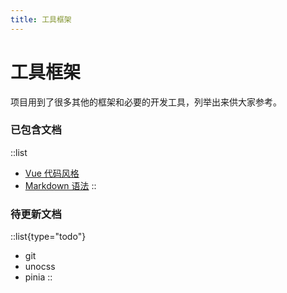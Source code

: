 ```yaml
---
title: 工具框架
---
```


# 工具框架

项目用到了很多其他的框架和必要的开发工具，列举出来供大家参考。

### 已包含文档
::list
- [Vue 代码风格](/doc/reference/vue-code-style)
- [Markdown 语法](/doc/reference/markdown)
::

### 待更新文档
::list{type="todo"}
- git
- unocss
- pinia
::

